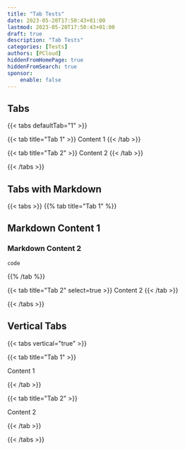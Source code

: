 ```yaml
---
title: "Tab Tests"
date: 2023-05-20T17:50:43+01:00
lastmod: 2023-05-20T17:50:43+01:00
draft: true
description: "Tab Tests"
categories: [Tests]
authors: [PCloud]
hiddenFromHomePage: true
hiddenFromSearch: true
sponsor: 
    enable: false
---
```


<!--more-->

## Tabs 

{{< tabs defaultTab="1" >}}

{{< tab title="Tab 1" >}}
Content 1
{{< /tab >}}

{{< tab title="Tab 2" >}}
Content 2
{{< /tab >}}

{{< /tabs >}}

## Tabs with Markdown

{{< tabs >}}
{{% tab title="Tab 1" %}}

## Markdown Content 1

### Markdown Content 2

```
code
```

{{% /tab %}}

{{< tab title="Tab 2" select=true >}}
Content 2
{{< /tab >}}

{{< /tabs >}}

## Vertical Tabs

{{< tabs vertical="true" >}}

{{< tab title="Tab 1" >}}

Content 1

{{< /tab >}}

{{< tab title="Tab 2" >}}

Content 2

{{< /tab >}}

{{< /tabs >}}
